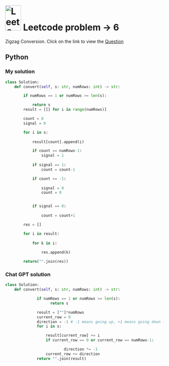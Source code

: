 #  <img src="https://leetcode.com/_next/static/images/logo-ff2b712834cf26bf50a5de58ee27bcef.png" alt="LeetCode Logo" width="50" height="80"> Leetcode problem -> 6

Zigzag Conversion. Click on the link to view the [Question](https://leetcode.com/problems/zigzag-conversion/description/)

## Python

### My solution
```python
class Solution:
    def convert(self, s: str, numRows: int) -> str:

        if numRows == 1 or numRows >= len(s):

            return s
        result = [[] for i in range(numRows)]

        count = 0
        signal = 0

        for i in s:
            
            result[count].append(i)

            if count == numRows-1:
                signal = 1
            
            if signal == 1:
                count = count-1

            if count == -1:
                
                signal = 0
                count = 0


            if signal == 0:
                
                count = count+1

        res = []

        for i in result:
            
            for k in i:
                
                res.append(k)

        return("".join(res))
```
### Chat GPT solution

```python
class Solution:
    def convert(self, s: str, numRows: int) -> str:

              if numRows == 1 or numRows >= len(s):
                    return s

              result = [""]*numRows
              current_row = 0
              direction = -1 # -1 means going up, +1 means going down in matrix
              for i in s:

                  result[current_row] += i
                  if current_row == 0 or current_row == numRows-1:

                          direction *= -1
                  current_row += direction
              return "".join(result)
```



            

